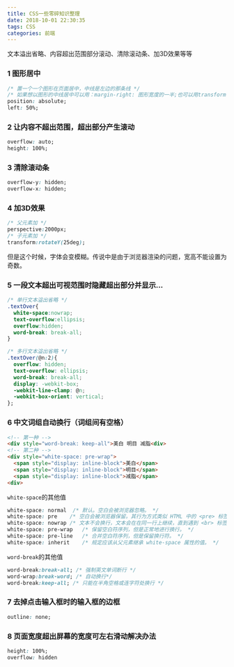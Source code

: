 ```yaml
---
title: CSS一些零碎知识整理
date: 2018-10-01 22:30:35
tags: CSS
categories: 前端
---
```

文本溢出省略、内容超出范围部分滚动、清除滚动条、加3D效果等等
<escape><!-- more --></escape>

### 1 图形居中
```css
/* 置一个一个图形在页面居中，中线是左边的那条线 */
/* 如果想以图形的中线居中可以用：margin-right: 图形宽度的一半;也可以用transform: translateX(-50%) */
position: absolute;
left: 50%;
```

### 2 让内容不超出范围，超出部分产生滚动
```css
overflow: auto;
height: 100%;
```

### 3 清除滚动条
```css
overflow-y: hidden;
overflow-x: hidden;
```

### 4 加3D效果
```css
/* 父元素加 */
perspective:2000px; 
/* 子元素加 */
transform:rotateY(25deg);
```
但是这个时候，字体会变模糊。传说中是由于浏览器渲染的问题，宽高不能设置为奇数。

### 5 一段文本超出可视范围时隐藏超出部分并显示…
```css
/* 单行文本溢出省略 */
.textOver{
  white-space:nowrap;
  text-overflow:ellipsis;
  overflow:hidden;    
  word-break: break-all;
}

/* 多行文本溢出省略 */
.textOver(@n:2){
  overflow: hidden;
  text-overflow: ellipsis;
  word-break: break-all;
  display: -webkit-box;
  -webkit-line-clamp: @n;
  -webkit-box-orient: vertical;
};
```

### 6 中文词组自动换行（词组间有空格）
```html
<!-- 第一种 -->
<div style="word-break: keep-all">美白 明目 减脂<div>
<!-- 第二种 -->
<div style="white-space: pre-wrap">
  <span style="display: inline-block">美白</span>
  <span style="display: inline-block">明目</span> 
  <span style="display: inline-block">减脂</span>
<div>
```
`white-space`的其他值
```css
white-space: normal	 /* 默认。空白会被浏览器忽略。 */
white-space: pre	/* 空白会被浏览器保留。其行为方式类似 HTML 中的 <pre> 标签。 */
white-space: nowrap	/* 文本不会换行，文本会在在同一行上继续，直到遇到 <br> 标签为止。 */
white-space: pre-wrap	/* 保留空白符序列，但是正常地进行换行。 */
white-space: pre-line	/* 合并空白符序列，但是保留换行符。 */
white-space: inherit	/* 规定应该从父元素继承 white-space 属性的值。 */
```

`word-break`的其他值
```css
word-break:break-all; /* 强制英文单词断行 */
word-wrap:break-word; /* 自动换行*/
word-break:keep-all; /* 只能在半角空格或连字符处换行 */
```

### 7 去掉点击输入框时的输入框的边框
```css
outline: none;
```

### 8 页面宽度超出屏幕的宽度可左右滑动解决办法
```css
height: 100%;
overflow: hidden
```